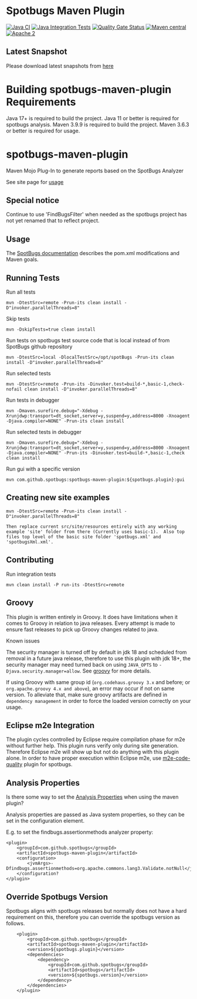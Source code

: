 # Spotbugs Maven Plugin

[![Java CI](https://github.com/spotbugs/spotbugs-maven-plugin/workflows/Java%20CI/badge.svg)](https://github.com/spotbugs/spotbugs-maven-plugin/actions?query=workflow%3A%22Java+CI%22)
[![Java Integration Tests](https://github.com/spotbugs/spotbugs-maven-plugin/workflows/Java%20Integration%20Tests/badge.svg)](https://github.com/spotbugs/spotbugs-maven-plugin/actions?query=workflow%3A%22Java+Integration+Tests%22)
[![Quality Gate Status](https://sonarcloud.io/api/project_badges/measure?project=spotbugs_spotbugs-maven-plugin&metric=alert_status)](https://sonarcloud.io/summary/new_code?id=spotbugs_spotbugs-maven-plugin)
[![Maven central](https://maven-badges.herokuapp.com/maven-central/com.github.spotbugs/spotbugs-maven-plugin/badge.svg)](https://maven-badges.herokuapp.com/maven-central/com.github.spotbugs/spotbugs-maven-plugin)
[![Apache 2](https://img.shields.io/badge/license-Apache%202-blue.svg)](https://www.apache.org/licenses/LICENSE-2.0)

## Latest Snapshot ##

Please download latest snapshots from [here](https://oss.sonatype.org/content/repositories/snapshots/com/github/spotbugs/spotbugs-maven-plugin/)

Building spotbugs-maven-plugin Requirements
===========================================

Java 17+ is required to build the project.  Java 11 or better is required for spotbugs analysis.
Maven 3.9.9 is required to build the project.  Maven 3.6.3 or better is required for usage.

spotbugs-maven-plugin
=====================

Maven Mojo Plug-In to generate reports based on the SpotBugs Analyzer

See site page for [usage](https://spotbugs.github.io/spotbugs-maven-plugin/)

## Special notice ##

Continue to use 'FindBugsFilter' when needed as the spotbugs project has not yet renamed that to reflect project.

## Usage ##

The [SpotBugs documentation](https://spotbugs.readthedocs.io/en/latest/maven.html) describes the pom.xml modifications and Maven goals.

## Running Tests ##

Run all tests
```
mvn -DtestSrc=remote -Prun-its clean install -D"invoker.parallelThreads=8"
```
Skip tests
```
mvn -DskipTests=true clean install
```
Run tests on spotbugs test source code that is local instead of from SpotBugs github repository
```
mvn -DtestSrc=local -DlocalTestSrc=/opt/spotBugs -Prun-its clean install -D"invoker.parallelThreads=8"
```

Run selected tests
```
mvn -DtestSrc=remote -Prun-its -Dinvoker.test=build-*,basic-1,check-nofail clean install -D"invoker.parallelThreads=8"
```

Run tests in debugger
```
mvn -Dmaven.surefire.debug="-Xdebug -Xrunjdwp:transport=dt_socket,server=y,suspend=y,address=8000 -Xnoagent -Djava.compiler=NONE" -Prun-its clean install
```

Run selected tests in debugger
```
mvn -Dmaven.surefire.debug="-Xdebug -Xrunjdwp:transport=dt_socket,server=y,suspend=y,address=8000 -Xnoagent -Djava.compiler=NONE" -Prun-its -Dinvoker.test=build-*,basic-1,check clean install
```

Run gui with a specific version 
```
mvn com.github.spotbugs:spotbugs-maven-plugin:${spotbugs.plugin}:gui
```

## Creating new site examples ##

```
mvn -DtestSrc=remote -Prun-its clean install -D"invoker.parallelThreads=8"

Then replace current src/site/resources entirely with any working example 'site' folder from there (Currently uses basic-1).  Also top files top level of the basic site folder 'spotbugs.xml' and 'spotbugsXml.xml'.
```

## Contributing ##

Run integration tests
```
mvn clean install -P run-its -DtestSrc=remote
```

## Groovy ##

This plugin is written entirely in Groovy.  It does have limitations when it comes to Groovy in relation to java releases.  Every attempt is made to ensure fast releases to pick up Groovy changes related to java.

Known issues

The security manager is turned off by default in jdk 18 and scheduled from removal in a future java release, therefore to use this plugin with jdk 18+,
the security manager may need turned back on using ```JAVA_OPTS``` to ```-Djava.security.manager=allow```.
See [groovy](https://groovy-lang.org/releasenotes/groovy-4.0.html) for more details.

If using Groovy with same group id (```org.codehaus.groovy 3.x``` and before; or ```org.apache.groovy 4.x and above```),
an error may occur if not on same version. To alleviate that, make sure groovy artifacts are defined in ```dependency management```
in order to force the loaded version correctly on your usage.


## Eclipse m2e Integration ##

The plugin cycles controlled by Eclipse require compilation phase for m2e without further help.  This plugin runs verify only during site generation.
Therefore Eclipse m2e will show up but not do anything with this plugin alone.  In order to have proper execution within Eclipse m2e,
use [m2e-code-quality](https://github.com/m2e-code-quality/m2e-code-quality) plugin for spotbugs.

## Analysis Properties ##

Is there some way to set the [Analysis Properties](https://spotbugs.readthedocs.io/en/stable/analysisprops.html) when using the maven plugin?

Analysis properties are passed as Java system properties, so they can be set in the <jvmArgs> configuration element.

E.g. to set the findbugs.assertionmethods analyzer property:

```
<plugin>
    <groupId>com.github.spotbugs</groupId>
    <artifactId>spotbugs-maven-plugin</artifactId>
    <configuration>
        <jvmArgs>-Dfindbugs.assertionmethods=org.apache.commons.lang3.Validate.notNull</jvmArgs>
    </configuration?
</plugin>
```

## Override Spotbugs Version ##

Spotbugs aligns with spotbugs releases but normally does not have a hard requirement on this, therefore you can override the spotbugs version as follows.

```
    <plugin>
        <groupId>com.github.spotbugs</groupId>
        <artifactId>spotbugs-maven-plugin</artifactId>
        <version>${spotbugs.plugin}</version>
        <dependencies>
            <dependency>
                <groupId>com.github.spotbugs</groupId>
                <artifactId>spotbugs</artifactId>
                <version>${spotbugs.version}</version>
            </dependency>
        </dependencies>
    </plugin>
```
